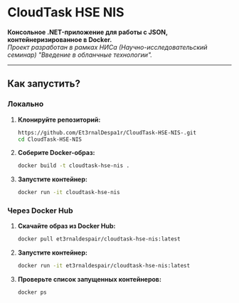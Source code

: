# CloudTask HSE NIS

**Консольное .NET-приложение для работы с JSON, контейнеризированное в Docker.**  
_Проект разработан в рамках НИСа (Научно-исследовательский семинар) "Введение в обланчные технологии"._

---

## Как запустить?

### Локально

1. **Клонируйте репозиторий:**
   ```bash
   https://github.com/Et3rnalDespa1r/CloudTask-HSE-NIS-.git
   cd CloudTask-HSE-NIS
2. **Соберите Docker-образ:**
   ```bash
   docker build -t cloudtask-hse-nis .
3. **Запустите контейнер:**
   ```bash
   docker run -it cloudtask-hse-nis

### Через Docker Hub

1. **Скачайте образ из Docker Hub:**
   ```bash
   docker pull et3rnaldespair/cloudtask-hse-nis:latest

2. **Запустите контейнер:**
   ```bash
   docker run -it et3rnaldespair/cloudtask-hse-nis:latest

3. **Проверьте список запущенных контейнеров:**
   ```bash
   docker ps

